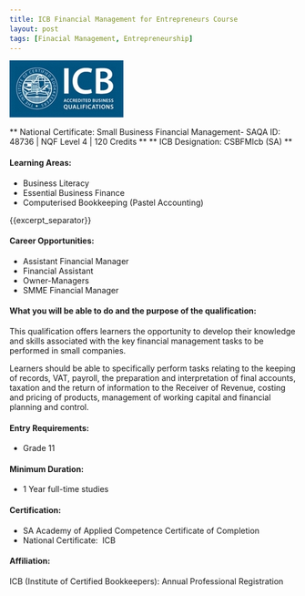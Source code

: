 ```yaml
---
title: ICB Financial Management for Entrepreneurs Course
layout: post
tags: [Finacial Management, Entrepreneurship]
---
```


![alt text](/img/acc/icb-logo.jpg "")

** National Certificate: Small Business Financial Management- SAQA ID: 48736 | NQF Level 4 | 120 Credits ** 
** ICB Designation: CSBFMlcb (SA) **

#### Learning Areas:

- Business Literacy
- Essential Business Finance
- Computerised Bookkeeping (Pastel Accounting)

{{excerpt_separator}}

#### Career Opportunities:

- Assistant Financial Manager
- Financial Assistant
- Owner-Managers
- SMME Financial Manager

#### What you will be able to do and the purpose of the qualification:

This qualification offers learners the opportunity to develop their knowledge and skills associated with the key financial management tasks to be performed in small companies. 

Learners should be able to specifically perform tasks relating to the keeping of records, VAT, payroll, the preparation and interpretation of final accounts, taxation and the return of information to the Receiver of Revenue, costing and pricing of products, management of working capital and financial planning and control.

#### Entry Requirements:

- Grade 11

#### Minimum Duration:

- 1 Year full-time studies

#### Certification:

- SA Academy of Applied Competence Certificate of Completion
- National Certificate:  ICB

#### Affiliation:

ICB (Institute of Certified Bookkeepers): Annual Professional Registration